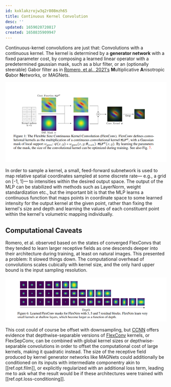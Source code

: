 ```yaml
---
id: kxklakzrojw3q2r808mzh65
title: Continuous Kernel Convolution
desc: ''
updated: 1659020720817
created: 1658835909947
---
```

Continuous-kernel convolutions are just that: Convolutions with a continuous kernel. The kernel is determined by a **generator network** with a fixed parameter cost, by composing a learned linear operator with a predetermined gaussian mask, such as a blur filter, or an (optionally steerable) Gabor filter as in [Romero, et al., 2021's][flexconv] **M**ultiplicative **A**nisotropic **G**abor **N**etworks, or MAGNets.

![FlexConv parametrization](/assets/images/flexconv.png)

In order to sample a kernel, a small, feed-forward subnetwork is used to map relative spatial coordinates sampled at some discrete rate— e.g., a grid on [-1, 1]— to intensities within the desired output space. The output of the MLP can be stabilized with methods such as LayerNorm, weight standardization etc., but the important bit is that the MLP learns a continuous function that maps points in coordinate space to some learned intensity for the output kernel at the given point, rather than fixing the kernel's size and depth and learning the values of each constituent point within the kernel's volumetric mapping individually. 


## Computational Caveats
Romero, et al. observed based on the states of converged FlexConvs that they tended to learn larger receptive fields as one descends deeper into their architecture during training, at least on natural images. This presented a problem: It slowed things down. The computational overhead of convolutions scales cubically with kernel size, and the only hard upper bound is the input sampling resolution.

![Progressively Larger Kernel Sizes](/assets/images/progressive-kernel-sizes.png)

This cost could of course be offset with downsampling, but [CCNN] offers evidence that depthwise-separable versions of [FlexConv] kernels, or FlexSepConv, can be combined with global kernel sizes or depthwise-separable convolutions in order to offset the computational cost of large kernels, making it quadratic instead. The size of the receptive field produced by kernel generator networks like MAGNets could additionally be conditioned on its inputs with intermediate componentry akin to [[ref.opt.film]], or explicitly regularized with an additional loss term, leading me to ask what the result would be if these architectures were trained with [[ref.opt.loss-conditioning]].


[flexconv]: https://arxiv.org/abs/2110.08059
[ccnn]: https://arxiv.org/abs/2206.03398